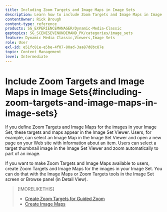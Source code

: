 ```yaml
---
title: Including Zoom Targets and Image Maps in Image Sets
description: Learn how to include Zoom Targets and Image Maps in Image Sets in Adobe Dynamic Media Classic.
contentOwner: Rick Brough
content-type: reference
products: SG_EXPERIENCEMANAGER/Dynamic-Media-Classic
geptopics: SG_SCENESEVENONDEMAND_PK/categories/image_sets
feature: Dynamic Media Classic,Viewers,Image Sets
role: User
exl-id: e51fc81e-e5be-4f07-80ad-3aa87d8bc87e
topic: Content Management
level: Intermediate
---
```

# Include Zoom Targets and Image Maps in Image Sets{#including-zoom-targets-and-image-maps-in-image-sets}

If you define Zoom Targets and Image Maps for the images in your Image Set, these targets and maps appear in the Image Set Viewer. Users, for example, can select an Image Map in the Image Set Viewer and open a new page on your Web site with information about an item. Users can select a target thumbnail image in the Image Set Viewer and zoom automatically to part of an image.

If you want to make Zoom Targets and Image Maps available to users, create Zoom Targets and Image Maps for the images in your Image Set. You can do that with the Image Maps or Zoom Targets tools in the Image Set screen or Browse panel (in Detail View).

>[!MORELIKETHIS]
>
>* [Create Zoom Targets for Guided Zoom](creating-zoom-targets-guided-zoom.md#creating_zoom_targets_for_guided_zoom)
>* [Create Image Maps](creating-image-maps.md#creating_image_maps)
